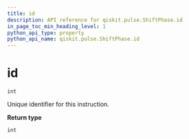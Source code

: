 ```yaml
---
title: id
description: API reference for qiskit.pulse.ShiftPhase.id
in_page_toc_min_heading_level: 1
python_api_type: property
python_api_name: qiskit.pulse.ShiftPhase.id
---
```


# id

<span id="qiskit.pulse.ShiftPhase.id" />

`int`

Unique identifier for this instruction.

**Return type**

`int`

